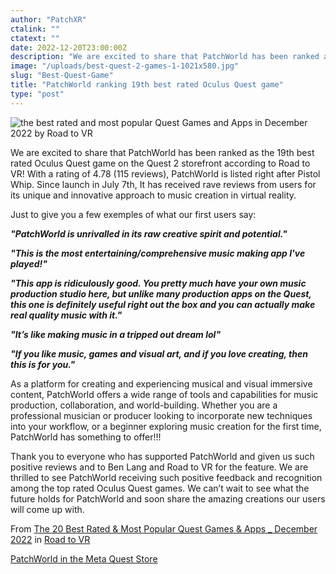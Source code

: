 ```yaml
---
author: "PatchXR"
ctalink: ""
ctatext: ""
date: 2022-12-20T23:00:00Z
description: "We are excited to share that PatchWorld has been ranked as the 19th best rated Oculus Quest game on the Quest 2 storefront."
image: "/uploads/best-quest-2-games-1-1021x580.jpg"
slug: "Best-Quest-Game"
title: "PatchWorld ranking 19th best rated Oculus Quest game"
type: "post"
---
```

![the best rated and most popular Quest Games and Apps in December 2022 by Road to VR](/uploads/best-quest-game-dec2022.jpg)

We are excited to share that PatchWorld has been ranked as the 19th best rated Oculus Quest game on the Quest 2 storefront according to Road to VR! With a rating of 4.78 (115 reviews), PatchWorld is listed right after Pistol Whip. Since launch in July 7th, It has received rave reviews from users for its unique and innovative approach to music creation in virtual reality.

Just to give you a few exemples of what our first users say:

**_"PatchWorld is unrivalled in its raw creative spirit and potential."_**

**_"This is the most entertaining/comprehensive music making app I've played!"_**

**_"This app is ridiculously good. You pretty much have your own music production studio here, but unlike many production apps on the Quest, this one is definitely useful right out the box and you can actually make real quality music with it."_**

**_"It’s like making music in a tripped out dream lol"_**

**_"If you like music, games and visual art, and if you love creating, then this is for you."_**

As a platform for creating and experiencing musical and visual immersive content, PatchWorld offers a wide range of tools and capabilities for music production, collaboration, and world-building. Whether you are a professional musician or producer looking to incorporate new techniques into your workflow, or a beginner exploring music creation for the first time, PatchWorld has something to offer!!!

Thank you to everyone who has supported PatchWorld and given us such positive reviews and to Ben Lang and Road to VR for the feature. We are thrilled to see PatchWorld receiving such positive feedback and recognition among the top rated Oculus Quest games. We can’t wait to see what the future holds for PatchWorld and soon share the amazing creations our users will come up with.

From [The 20 Best Rated & Most Popular Quest Games & Apps _ December 2022](https://www.roadtovr.com/best-oculus-quest-2-games-apps-rated-december-2022/ "The 20 Best Rated & Most Popular Quest Games & Apps _ December 2022") in [Road to VR](https://www.roadtovr.com/)

[PatchWorld in the Meta Quest Store](https://www.oculus.com/experiences/quest/3715150718552632/)
